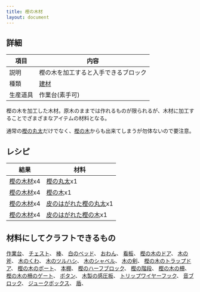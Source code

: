 ```yaml
---
title: 樫の木材
layout: document
---
```

## 詳細

|項目|内容|
|---|---|
|説明|樫の木を加工すると入手できるブロック|
|種類|[建材](建材)|
|生産道具|作業台(素手可)|

樫の木を加工した木材。原木のままでは作れるものが限られるが、木材に加工することでざまざまなアイテムの材料となる。

通常の[樫の丸太](樫の丸太)だけでなく、[樫の木](樫の木)からも出来てしまうが勿体ないので要注意。

## レシピ

|結果|材料|
|---|---|
|[樫の木材](樫の木材)x4|[樫の丸太](樫の丸太)x1|
|[樫の木材](樫の木材)x4|[樫の木](樫の木)x1|
|[樫の木材](樫の木材)x4|[皮のはがれた樫の丸太](皮のはがれた樫の丸太)x1|
|[樫の木材](樫の木材)x4|[皮のはがれた樫の木](皮のはがれた樫の木)x1|

## 材料にしてクラフトできるもの

[作業台](作業台)、
[チェスト](チェスト)、
[棒](棒)、
[白のベッド](白のベッド)、
[おわん](おわん)、
[看板](看板)、
[樫の木のドア](樫の木のドア)、
[木の斧](木の斧)、
[木のくわ](木のくわ)、
[木のツルハシ](木のツルハシ)、
[木のシャベル](木のシャベル)、
[木の剣](鉄の剣)、
[樫の木のトラップドア](樫の木のトラップドア)、
[樫の木のボート](樫の木のボート)、
[本棚](本棚)、
[樫のハーフブロック](樫のハーフブロック)、
[樫の階段](樫の階段)、
[樫の木の柵](樫の木の柵)、
[樫の木の柵のゲート](樫の木の柵のゲート)、
[ボタン](ボタン)、
[木製の感圧板](木製の感圧板)、
[トリップワイヤーフック](トリップワイヤーフック)、
[音ブロック](音ブロック)、
[ジュークボックス](ジュークボックス)、
[盾](盾)、

